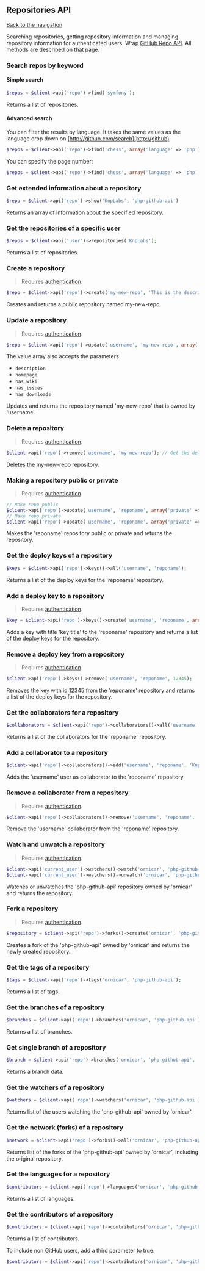 ## Repositories API
[Back to the navigation](index.md)

Searching repositories, getting repository information and managing repository information for authenticated users.
Wrap [GitHub Repo API](http://developer.github.com/v3/repos/). All methods are described on that page.

### Search repos by keyword

#### Simple search

```php
$repos = $client->api('repo')->find('symfony');
```

Returns a list of repositories.

#### Advanced search

You can filter the results by language. It takes the same values as the language drop down on [http://github.com/search](http://github).

```php
$repos = $client->api('repo')->find('chess', array('language' => 'php'));
```

You can specify the page number:

```php
$repos = $client->api('repo')->find('chess', array('language' => 'php', 'start_page' => 2));
```

### Get extended information about a repository

```php
$repo = $client->api('repo')->show('KnpLabs', 'php-github-api')
```

Returns an array of information about the specified repository.

### Get the repositories of a specific user

```php
$repos = $client->api('user')->repositories('KnpLabs');
```

Returns a list of repositories.

### Create a repository

> Requires [authentication](security.md).

```php
$repo = $client->api('repo')->create('my-new-repo', 'This is the description of a repo', 'http://my-repo-homepage.org', true);
```

Creates and returns a public repository named my-new-repo.

### Update a repository

> Requires [authentication](security.md).

```php
$repo = $client->api('repo')->update('username', 'my-new-repo', array('description' => 'some new description'));
```

The value array also accepts the parameters
* `description`
* `homepage`
* `has_wiki`
* `has_issues`
* `has_downloads`

Updates and returns the repository named 'my-new-repo' that is owned by 'username'.

### Delete a repository

> Requires [authentication](security.md).

```php
$client->api('repo')->remove('username', 'my-new-repo'); // Get the deletion token
```

Deletes the my-new-repo repository.

### Making a repository public or private

> Requires [authentication](security.md).

```php
// Make repo public
$client->api('repo')->update('username', 'reponame', array('private' => false));
// Make repo private
$client->api('repo')->update('username', 'reponame', array('private' => true));
```

Makes the 'reponame' repository public or private and returns the repository.

### Get the deploy keys of a repository

```php
$keys = $client->api('repo')->keys()->all('username', 'reponame');
```

Returns a list of the deploy keys for the 'reponame' repository.

### Add a deploy key to a repository

> Requires [authentication](security.md).

```php
$key = $client->api('repo')->keys()->create('username', 'reponame', array('title' => 'key title', 'key' => 12345));
```

Adds a key with title 'key title' to the 'reponame' repository and returns a list of the deploy keys for the repository.

### Remove a deploy key from a repository

> Requires [authentication](security.md).

```php
$client->api('repo')->keys()->remove('username', 'reponame', 12345);
```

Removes the key with id 12345 from the 'reponame' repository and returns a list of the deploy keys for the repository.

### Get the collaborators for a repository

```php
$collaborators = $client->api('repo')->collaborators()->all('username', 'reponame');
```

Returns a list of the collaborators for the 'reponame' repository.

### Add a collaborator to a repository

```php
$client->api('repo')->collaborators()->add('username', 'reponame', 'KnpLabs');
```

Adds the 'username' user as collaborator to the 'reponame' repository.

### Remove a collaborator from a repository

> Requires [authentication](security.md).

```php
$client->api('repo')->collaborators()->remove('username', 'reponame', 'KnpLabs');
```

Remove the 'username' collaborator from the 'reponame' repository.

### Watch and unwatch a repository

> Requires [authentication](security.md).

```php
$client->api('current_user')->watchers()->watch('ornicar', 'php-github-api');
$client->api('current_user')->watchers()->unwatch('ornicar', 'php-github-api');
```

Watches or unwatches the 'php-github-api' repository owned by 'ornicar' and returns the repository.

### Fork a repository

> Requires [authentication](security.md).

```php
$repository = $client->api('repo')->forks()->create('ornicar', 'php-github-api');
```

Creates a fork of the 'php-github-api' owned by 'ornicar' and returns the newly created repository.

### Get the tags of a repository

```php
$tags = $client->api('repo')->tags('ornicar', 'php-github-api');
```

Returns a list of tags.

### Get the branches of a repository

```php
$branches = $client->api('repo')->branches('ornicar', 'php-github-api');
```

Returns a list of branches.

### Get single branch of a repository

```php
$branch = $client->api('repo')->branches('ornicar', 'php-github-api', 'master');
```

Returns a branch data.

### Get the watchers of a repository

```php
$watchers = $client->api('repo')->watchers('ornicar', 'php-github-api');
```

Returns list of the users watching the 'php-github-api' owned by 'ornicar'.

### Get the network (forks) of a repository

```php
$network = $client->api('repo')->forks()->all('ornicar', 'php-github-api');
```

Returns list of the forks of the 'php-github-api' owned by 'ornicar', including the original repository.

### Get the languages for a repository

```php
$contributors = $client->api('repo')->languages('ornicar', 'php-github-api');
```

Returns a list of languages.

### Get the contributors of a repository

```php
$contributors = $client->api('repo')->contributors('ornicar', 'php-github-api');
```

Returns a list of contributors.

To include non GitHub users, add a third parameter to true:

```php
$contributors = $client->api('repo')->contributors('ornicar', 'php-github-api', true);
```
